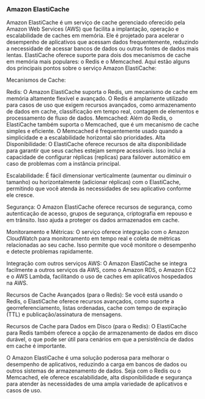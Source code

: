 ### Amazon ElastiCache

Amazon ElastiCache é um serviço de cache gerenciado oferecido pela Amazon Web Services (AWS) que facilita a implantação, operação e escalabilidade de caches em memória. Ele é projetado para acelerar o desempenho de aplicativos que acessam dados frequentemente, reduzindo a necessidade de acessar bancos de dados ou outras fontes de dados mais lentas. ElastiCache oferece suporte para dois dos mecanismos de cache em memória mais populares: o Redis e o Memcached. Aqui estão alguns dos principais pontos sobre o serviço Amazon ElastiCache:

Mecanismos de Cache:

Redis: O Amazon ElastiCache suporta o Redis, um mecanismo de cache em memória altamente flexível e avançado. O Redis é amplamente utilizado para casos de uso que exigem recursos avançados, como armazenamento de dados em cache, classificação em tempo real, contagem de elementos e processamento de fluxo de dados.
Memcached: Além do Redis, o ElastiCache também suporta o Memcached, que é um mecanismo de cache simples e eficiente. O Memcached é frequentemente usado quando a simplicidade e a escalabilidade horizontal são prioridades.
Alta Disponibilidade: O ElastiCache oferece recursos de alta disponibilidade para garantir que seus caches estejam sempre acessíveis. Isso inclui a capacidade de configurar réplicas (replicas) para failover automático em caso de problemas com a instância principal.

Escalabilidade: É fácil dimensionar verticalmente (aumentar ou diminuir o tamanho) ou horizontalmente (adicionar réplicas) com o ElastiCache, permitindo que você atenda às necessidades de seu aplicativo conforme ele cresce.

Segurança: O Amazon ElastiCache oferece recursos de segurança, como autenticação de acesso, grupos de segurança, criptografia em repouso e em trânsito. Isso ajuda a proteger os dados armazenados em cache.

Monitoramento e Métricas: O serviço oferece integração com o Amazon CloudWatch para monitoramento em tempo real e coleta de métricas relacionadas ao seu cache. Isso permite que você monitore o desempenho e detecte problemas rapidamente.

Integração com outros serviços AWS: O Amazon ElastiCache se integra facilmente a outros serviços da AWS, como o Amazon RDS, o Amazon EC2 e o AWS Lambda, facilitando o uso de caches em aplicativos hospedados na AWS.

Recursos de Cache Avançados (para o Redis): Se você está usando o Redis, o ElastiCache oferece recursos avançados, como suporte a georreferenciamento, listas ordenadas, cache com tempo de expiração (TTL) e publicação/assinatura de mensagens.

Recursos de Cache para Dados em Disco (para o Redis): O ElastiCache para Redis também oferece a opção de armazenamento de dados em disco durável, o que pode ser útil para cenários em que a persistência de dados em cache é importante.

O Amazon ElastiCache é uma solução poderosa para melhorar o desempenho de aplicativos, reduzindo a carga em bancos de dados ou outros sistemas de armazenamento de dados. Seja com o Redis ou o Memcached, ele oferece escalabilidade, alta disponibilidade e segurança para atender às necessidades de uma ampla variedade de aplicativos e casos de uso.
